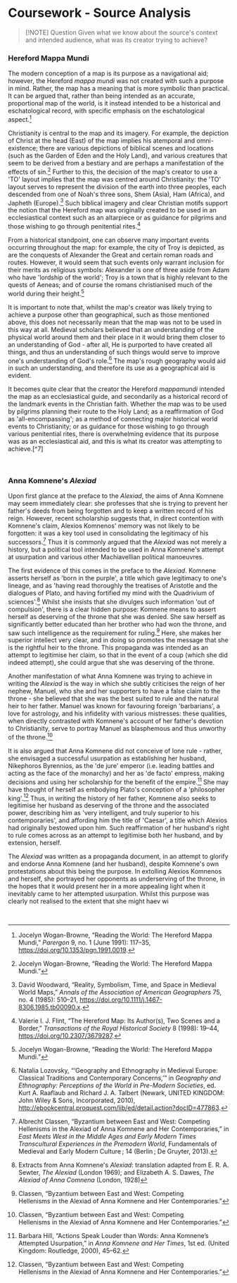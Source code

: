 # Coursework - Source Analysis



> [!NOTE] Question
> Given what we know about the source's context and intended audience, what was its creator trying to achieve?

### Hereford Mappa Mundi

The modern conception of a map is its purpose as a navigational aid; however, the Hereford *mappa mundi* was not created with such a purpose in mind. Rather, the map has a meaning that is more symbolic than practical. It can be argued that, rather than being intended as an accurate, proportional map of the world, is it instead intended to be a historical and eschatological record, with specific emphasis on the eschatological aspect.[^1] 

Christianity is central to the map and its imagery. For example, the depiction of Christ at the head (East) of the map implies his atemporal and omni-existence; there are various depictions of biblical scenes and locations (such as the Garden of Eden and the Holy Land), and various creatures that seem to be derived from a bestiary and are perhaps a manifestation of the effects of sin.[^2] Further to this, the decision of the map's creator to use a 'TO' layout implies that the map was centred around Christianity: the 'TO' layout serves to represent the division of the earth into three peoples, each descended from one of Noah's three sons, Shem (Asia), Ham (Africa), and Japheth (Europe).[^3] Such biblical imagery and clear Christian motifs support the notion that the Hereford map was originally created to be used in an ecclesiastical context such as an altarpiece or as guidance for pilgrims and those wishing to go through penitential rites.[^4] 

From a historical standpoint, one can observe many important events occurring throughout the map: for example, the city of Troy is depicted, as are the conquests of Alexander the Great and certain roman roads and routes. However, it would seem that such events only warrant inclusion for their merits as religious symbols: Alexander is one of three aside from Adam who have 'lordship of the world';  Troy is a town that is highly relevant to the quests of Aeneas; and of course the romans christianised much of the world during their height.[^5]

It is important to note that, whilst the map's creator was likely trying to achieve a purpose other than geographical, such as those mentioned above, this does not necessarily mean that the map was not to be used in this way at all. Medieval scholars believed that an understanding of the physical world around them and their place in it would bring them closer to an understanding of God - after all, He is purported to have created all things, and thus an understanding of such things would serve to improve one's understanding of God's role.[^6] The map's rough geography would aid in such an understanding, and therefore its use as a geographical aid is evident.

It becomes quite clear that the creator the Hereford *mappamundi* intended the map as an ecclesiastical guide, and secondarily as a historical record of the landmark events in the Christian faith. Whether the map was to be used by pilgrims planning their route to the Holy Land; as a reaffirmation of God as 'all-encompassing'; as a method of connecting major historical world events to Christianity; or as guidance for those wishing to go through various penitential rites, there is overwhelming evidence that its purpose was as an ecclesiastical aid, and this is what its creator was attempting to achieve.[^7]

</br>

### Anna Komnene's *Alexiad*

Upon first glance at the preface to the *Alexiad*, the aims of Anna Komnene may seem immediately clear: she professes that she is trying to prevent her father's deeds from being forgotten and to keep a written record of his reign. However, recent scholarship suggests that, in direct contention with Komnene's claim, Alexios Komnenos' memory was not likely to be forgotten: it was a key tool used in consolidating the legitimacy of his successors.[^8] Thus it is commonly argued that the *Alexiad* was not merely a history, but a political tool intended to be used in Anna Komnene's attempt at usurpation and various other Machiavellian political manoeuvres. 

The first evidence of this comes in the preface to the *Alexiad*. Komnene asserts herself as 'born in the purple', a title which gave legitimacy to one's lineage, and as 'having read thoroughly the treatises of Aristotle and the dialogues of Plato, and having fortified my mind with the Quadrivium of sciences'.[^10] Whilst she insists that she divulges such information 'out of compulsion', there is a clear hidden purpose: Komnene means to assert herself as deserving of the throne that she was denied. She saw herself as significantly better educated than her brother who had won the throne, and saw such intelligence as the requirement for ruling.[^11] Here, she makes her superior intellect very clear, and in doing so promotes the message that she is the rightful heir to the throne. This propaganda was intended as an attempt to legitimise her claim, so that in the event of a coup (which she did indeed attempt), she could argue that she was deserving of the throne.

Another manifestation of what Anna Komnene was trying to achieve in writing the *Alexiad* is the way in which she subtly criticises the reign of her nephew, Manuel, who she and her supporters to have a false claim to the throne - she believed that she was the best suited to rule and the natural heir to her father. Manuel was known for favouring foreign 'barbarians', a love for astrology, and his infidelity with various mistresses: these qualities, when directly contrasted with Komnene's account of her father's devotion to Christianity, serve to portray Manuel as blasphemous and thus unworthy of the throne.[^9]

It is also argued that Anna Komnene did not conceive of lone rule - rather, she envisaged a successful usurpation as establishing her husband, Nikephoros Byrennios, as the 'de jure' emperor (i.e. leading battles and acting as the face of the monarchy) and her as 'de facto' empress, making decisions and using her scholarship for the benefit of the empire.[^12] She may have thought of herself as embodying Plato's conception of a 'philosopher king'.[^13] Thus, in writing the history of her father, Komnene also seeks to legitimise her husband as deserving of the throne and the associated power, describing him as 'very intelligent, and truly superior to his contemporaries', and affording him the title of 'Caesar', a title which Alexios had originally bestowed upon him. Such reaffirmation of her husband's right to rule comes across as an attempt to legitimise both her husband, and by extension, herself.

The *Alexiad* was written as a propaganda document, in an attempt to glorify and endorse Anna Komnene (and her husband), despite Komnene's own protestations about this being the purpose. In extolling Alexios Komnenos and herself, she portrayed her opponents as underserving of the throne, in the hopes that it would present her in a more appealing light when it inevitably came to her attempted usurpation. Whilst this purpose was clearly not realised to the extent that she might haev wi

</br>

[^1]: Jocelyn Wogan-Browne, “Reading the World: The Hereford Mappa Mundi,” <i>Parergon</i> 9, no. 1 (June 1991): 117–35, <a href="https://doi.org/10.1353/pgn.1991.0019">https://doi.org/10.1353/pgn.1991.0019</a>.
[^2]: Jocelyn Wogan-Browne, “Reading the World: The Hereford Mappa Mundi.”
[^3]: David Woodward, “Reality, Symbolism, Time, and Space in Medieval World Maps,” <i>Annals of the Association of American Geographers</i> 75, no. 4 (1985): 510–21, <a href="https://doi.org/10.1111/j.1467-8306.1985.tb00090.x">https://doi.org/10.1111/j.1467-8306.1985.tb00090.x</a>.
[^4]: Valerie I. J. Flint, “The Hereford Map: Its Author(s), Two Scenes and a Border,” <i>Transactions of the Royal Historical Society</i> 8 (1998): 19–44, <a href="https://doi.org/10.2307/3679287">https://doi.org/10.2307/3679287</a>.
[^5]: Jocelyn Wogan-Browne, “Reading the World: The Hereford Mappa Mundi.”
[^6]: Natalia Lozovsky, “‘Geography and Ethnography in Medieval Europe: Classical Traditions and Contemporary Concerns,’” in <i>Geography and Ethnography: Perceptions of the World in Pre-Modern Societies</i>, ed. Kurt A. Raaflaub and Richard J. A. Talbert (Newark, UNITED KINGDOM: John Wiley &#38; Sons, Incorporated, 2010), <a href="http://ebookcentral.proquest.com/lib/ed/detail.action?docID=477863">http://ebookcentral.proquest.com/lib/ed/detail.action?docID=477863</a>.
[^8]: Albrecht Classen, “Byzantium between East and West: Competing Hellenisms in the Alexiad of Anna Komnene and Her Contemporaries,” in <i>East Meets West in the Middle Ages and Early Modern Times Transcultural Experiences in the Premodern World</i>, Fundamentals of Medieval and Early Modern Culture ; 14 (Berlin ; De Gruyter, 2013).
[^9]: Classen, “Byzantium between East and West: Competing Hellenisms in the Alexiad of Anna Komnene and Her Contemporaries.”
[^10]: Extracts from Anna Komnene's _Alexiad_: translation adapted from E. R. A. Sewter, _The Alexiad_ (London 1969); and Elizabeth A. S. Dawes, _The Alexiad of Anna Comnena_ (London, 1928)
[^11]: Classen, “Byzantium between East and West: Competing Hellenisms in the Alexiad of Anna Komnene and Her Contemporaries.”
[^12]: Barbara Hill, “Actions Speak Louder than Words: Anna Komnene’s Attempted Usurpation,” in <i>Anna Komnene and Her Times</i>, 1st ed. (United Kingdom: Routledge, 2000), 45–62.
[^13]: Classen, “Byzantium between East and West: Competing Hellenisms in the Alexiad of Anna Komnene and Her Contemporaries.”